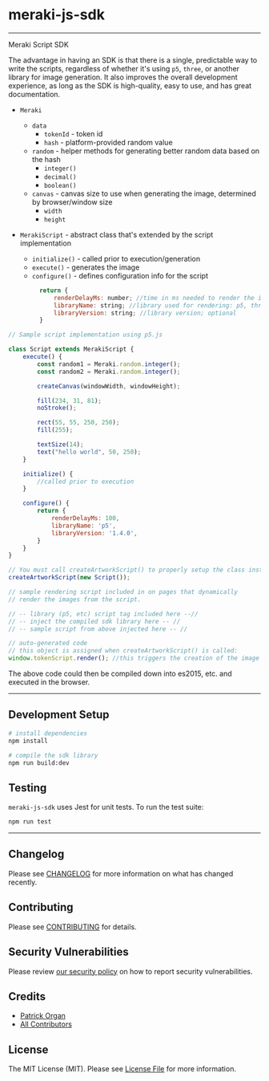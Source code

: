 # meraki-js-sdk

---

Meraki Script SDK

The advantage in having an SDK is that there is a single, predictable way to write the scripts, regardless of whether it's using `p5`, `three`, or another library for image generation. It also improves the overall development experience, as long as the SDK is high-quality, easy to use, and has great documentation.


- `Meraki`
  - `data`
    - `tokenId` - token id
    - `hash` - platform-provided random value
  - `random` - helper methods for generating better random data based on the hash
    - `integer()`
    - `decimal()`
    - `boolean()`
  - `canvas` - canvas size to use when generating the image, determined by browser/window size
    - `width`
    - `height`

 - `MerakiScript` - abstract class that's extended by the script implementation
   - `initialize()` - called prior to execution/generation
   - `execute()` - generates the image
   - `configure()` - defines configuration info for the script
      ```js
        return {
            renderDelayMs: number; //time in ms needed to render the image; optional
            libraryName: string; //library used for rendering: p5, three, etc. required.
            libraryVersion: string; //library version; optional
        }


```js
// Sample script implementation using p5.js

class Script extends MerakiScript {
    execute() {
        const random1 = Meraki.random.integer();
        const random2 = Meraki.random.integer();

        createCanvas(windowWidth, windowHeight);

        fill(234, 31, 81);
        noStroke();

        rect(55, 55, 250, 250);
        fill(255);

        textSize(14);
        text("hello world", 50, 250);
    }

    initialize() {
        //called prior to execution
    }

    configure() {
        return {
            renderDelayMs: 100,
            libraryName: 'p5',
            libraryVersion: '1.4.0',
        }
    }
}

// You must call createArtworkScript() to properly setup the class instance
createArtworkScript(new Script());
```

```js
// sample rendering script included in on pages that dynamically
// render the images from the script.

// -- library (p5, etc) script tag included here --//
// -- inject the compiled sdk library here -- //
// -- sample script from above injected here -- //

// auto-generated code
// this object is assigned when createArtworkScript() is called:
window.tokenScript.render(); //this triggers the creation of the image
```

The above code could then be compiled down into es2015, etc. and executed in the browser.

---

## Development Setup

```bash
# install dependencies
npm install

# compile the sdk library
npm run build:dev
```

## Testing

`meraki-js-sdk` uses Jest for unit tests.  To run the test suite:

```bash
npm run test
```

---

## Changelog

Please see [CHANGELOG](CHANGELOG.md) for more information on what has changed recently.

## Contributing

Please see [CONTRIBUTING](.github/CONTRIBUTING.md) for details.

## Security Vulnerabilities

Please review [our security policy](../../security/policy) on how to report security vulnerabilities.

## Credits

- [Patrick Organ](https://github.com/patinthehat)
- [All Contributors](../../contributors)

## License

The MIT License (MIT). Please see [License File](LICENSE) for more information.
